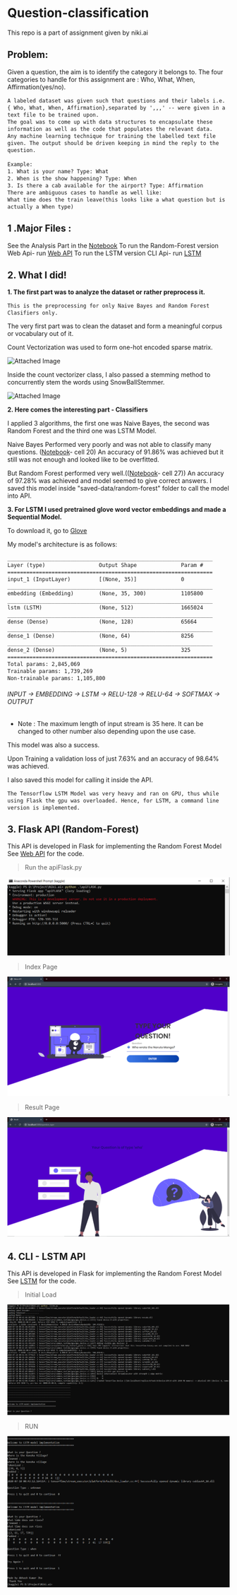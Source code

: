 # Question-classification
This repo is a part of assignment given by niki.ai 

## Problem:

Given a question, the aim is to identify the category it belongs to. The four categories to handle for this assignment are : Who, What, When, Affirmation(yes/no).

```
A labeled dataset was given such that questions and their labels i.e. { Who, What, When, Affirmation},separated by ',,,' -- were given in a text file to be trained upon. 
The goal was to come up with data structures to encapsulate these information as well as the code that populates the relevant data.
Any machine learning technique for training the labelled text file given. The output should be driven keeping in mind the reply to the question.
 
Example:
1. What is your name? Type: What
2. When is the show happening? Type: When
3. Is there a cab available for the airport? Type: Affirmation
There are ambiguous cases to handle as well like:
What time does the train leave(this looks like a what question but is actually a When type)
```


## 1 .Major Files :
See the Analysis Part in the [Notebook](nlp_classification.ipynb)
To run the Random-Forest version Web Api- run [Web API](apiFLASK.py)
To run the LSTM version CLI Api- run [LSTM](lstm.py)




## 2. What I did! 

<b>1. The first part was to analyze the dataset or rather preprocess it. </b>

```
This is the preprocessing for only Naive Bayes and Random Forest Clasifiers only.
```

The very first part was to clean the dataset and form a meaningful corpus or vocabulary out of it.<br>

Count Vectorization was used to form one-hot encoded sparse matrix.

![Attached Image](https://miro.medium.com/proxy/1*YEJf9BQQh0ma1ECs6x_7yQ.png)

Inside the count vectorizer class, I also passed a stemming method to concurrently stem the words using SnowBallStemmer.

![Attached Image](https://pythonspot.com/wp-content/uploads/2016/08/word-stem.png)

<b> 2. Here comes the interesting part - Classifiers </b>

I applied 3 algorithms, the first one was Naive Bayes, the second was Random Forest and the third one was LSTM Model.

Naive Bayes Performed very poorly and was not able to classify many questions.
([Notebook](nlp_classification.ipynb)- cell 20)
An accuracy of 91.86% was achieved but it still was not enough and looked like to be overfitted.


But Random Forest performed very well.(([Notebook](nlp_classification.ipynb)- cell 27))
An accuracy of 97.28% was achieved and model seemed to give correct answers.
I saved this model inside "saved-data/random-forest" folder to call the model into API.

<b> 3. For LSTM I used pretrained glove word vector embeddings and made a Sequential Model.</b>

To download it, go to [Glove](http://nlp.stanford.edu/data/glove.6B.zip)

My model's architecture is as follows:

```
_________________________________________________________________
Layer (type)                 Output Shape              Param #   
=================================================================
input_1 (InputLayer)         [(None, 35)]              0         
_________________________________________________________________
embedding (Embedding)        (None, 35, 300)           1105800   
_________________________________________________________________
lstm (LSTM)                  (None, 512)               1665024   
_________________________________________________________________
dense (Dense)                (None, 128)               65664     
_________________________________________________________________
dense_1 (Dense)              (None, 64)                8256      
_________________________________________________________________
dense_2 (Dense)              (None, 5)                 325       
=================================================================
Total params: 2,845,069
Trainable params: 1,739,269
Non-trainable params: 1,105,800
```
<h6><i> INPUT &rarr; EMBEDDING &rarr; LSTM &rarr; RELU-128 &rarr; RELU-64 &rarr; SOFTMAX &rarr; OUTPUT </i> </h6>   

- Note :  The maximum length of input stream is 35 here. It can be changed to other number also depending upon the use case. 

This model was also a success.

Upon Training a validation loss of just 7.63% and an accuracy of 98.64% was achieved.

I also saved this model for calling it inside the API.

```
The Tensorflow LSTM Model was very heavy and ran on GPU, thus while using Flask the gpu was overloaded. Hence, for LSTM, a command line version is implemented.
```




## 3. Flask API (Random-Forest)

This API is developed in Flask for implementing the Random Forest Model
See [Web API](apiFLASK.py) for the code. 

> Run the apiFlask.py

![Attached Image](https://raw.githubusercontent.com/abhash-er/Question-classification/master/Markdown%20Images/flask_shell.PNG)

> Index Page

![Attached Image](https://raw.githubusercontent.com/abhash-er/Question-classification/master/Markdown%20Images/index.png)

> Result Page

![Attached Image](https://raw.githubusercontent.com/abhash-er/Question-classification/master/Markdown%20Images/result.png)





## 4. CLI - LSTM API

This API is developed in Flask for implementing the Random Forest Model
See [LSTM](lstm.py) for the code.

> Initial Load

![Attached Image](https://raw.githubusercontent.com/abhash-er/Question-classification/master/Markdown%20Images/sample_lstm.PNG)

> RUN 


![Attached Image](https://raw.githubusercontent.com/abhash-er/Question-classification/master/Markdown%20Images/sample_lstm1.png)



